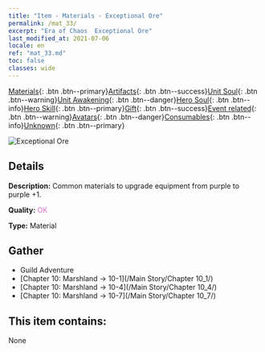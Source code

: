 ```yaml
---
title: "Item - Materials - Exceptional Ore"
permalink: /mat_33/
excerpt: "Era of Chaos  Exceptional Ore"
last_modified_at: 2021-07-06
locale: en
ref: "mat_33.md"
toc: false
classes: wide
---
```

 [Materials](/Items/){: .btn .btn--primary}[Artifacts](/Items/Artifacts/){: .btn .btn--success}[Unit Soul](/Items/UnitSoul/){: .btn .btn--warning}[Unit Awakening](/Items/UnitAwakening/){: .btn .btn--danger}[Hero Soul](/Items/HeroSoul/){: .btn .btn--info}[Hero Skill](/Items/HeroSkill/){: .btn .btn--primary}[Gift](/Items/Gift/){: .btn .btn--success}[Event related](/Items/Events/){: .btn .btn--warning}[Avatars](/Items/Avatars/){: .btn .btn--danger}[Consumables](/Items/Consumables/){: .btn .btn--info}[Unknown](/Items/Unknown/){: .btn .btn--primary}

 ![Exceptional Ore](/images/t/i_cailiao_kuangshi2.png)

## Details
 **Description:** Common materials to upgrade equipment from purple to purple +1.

 **Quality:** <span style="color: #DA70D6">OK</span>

 **Type:** Material

## Gather

*    Guild Adventure 
*    [Chapter 10: Marshland -> 10-1](/Main Story/Chapter 10_1/) 
*    [Chapter 10: Marshland -> 10-4](/Main Story/Chapter 10_4/) 
*    [Chapter 10: Marshland -> 10-7](/Main Story/Chapter 10_7/) 

## This item contains:

  None

